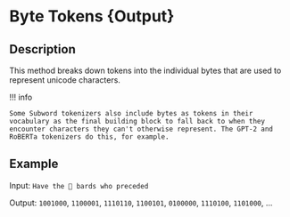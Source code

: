 # Byte Tokens {Output}

## Description

This method breaks down tokens into the individual bytes that are used to represent unicode characters.

!!! info

    Some Subword tokenizers also include bytes as tokens in their vocabulary as the final building block to fall back to when they encounter characters they can't otherwise represent. The GPT-2 and RoBERTa tokenizers do this, for example.

## Example

Input: `Have the 🎵 bards who preceded`

Output: `1001000`, `1100001`, `1110110`, `1100101`, `0100000`, `1110100`, `1101000`, ...
